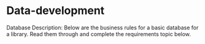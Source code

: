 # Data-development
Database Description: Below are the business rules for a basic database for a library. Read them through and complete the requirements topic below.
